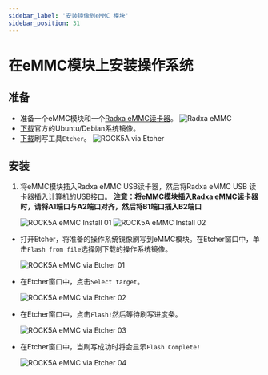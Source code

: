 ```yaml
---
sidebar_label: '安装镜像到eMMC 模块'
sidebar_position: 31
---
```


# 在eMMC模块上安装操作系统

## 准备

- 准备一个eMMC模块和一个[Radxa eMMC读卡器](../../../accessories/emmc_reader)。
![Radxa eMMC](/img/accessories/emmc_related_01.webp)
- [下载](../downloads/official-images)官方的Ubuntu/Debian系统镜像。
- [下载](https://www.balena.io/etcher#download-etcher)刷写工具`Etcher`。
![ROCK5A via Etcher](/img/rock5a/rock5a-etcher.webp)

## 安装

1. 将eMMC模块插入Radxa eMMC USB读卡器，然后将Radxa eMMC USB 读卡器插入计算机的USB接口。
    **注意：将eMMC模块插入Radxa eMMC读卡器时，请将A1端口与A2端口对齐，然后将B1端口插入B2端口**
    
    ![ROCK5A eMMC Install 01](/img/accessories/emmc-install1.webp)
    ![ROCK5A eMMC Install 02](/img/accessories/emmc-install2.webp)

- 打开Etcher，将准备的操作系统镜像刷写到eMMC模块。在Etcher窗口中，单击`Flash from file`选择刚下载的操作系统镜像。
    
    ![ROCK5A eMMC via Etcher 01](/img/rock5a/rock5a-etcher-1.webp)

- 在Etcher窗口中，点击`Select target`。

    ![ROCK5A eMMC via Etcher 02](/img/rock5a/rock5a-etcher-2.webp)

- 在Etcher窗口中，点击`Flash!`然后等待刷写进度条。

    ![ROCK5A eMMC via Etcher 03](/img/rock5a/rock5a-etcher-3.webp)

- 在Etcher窗口中，当刷写成功时将会显示`Flash Complete!`
    
    ![ROCK5A eMMC via Etcher 04](/img/rock5a/rock5a-etcher-4.webp)
